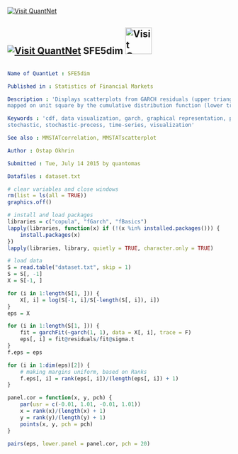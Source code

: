 
[<img src="https://github.com/QuantLet/Styleguide-and-Validation-procedure/blob/master/pictures/banner.png" alt="Visit QuantNet">](http://quantlet.de/index.php?p=info)

## [<img src="https://github.com/QuantLet/Styleguide-and-Validation-procedure/blob/master/pictures/qloqo.png" alt="Visit QuantNet">](http://quantlet.de/) **SFE5dim** [<img src="https://github.com/QuantLet/Styleguide-and-Validation-procedure/blob/master/pictures/QN2.png" width="60" alt="Visit QuantNet 2.0">](http://quantlet.de/d3/ia)

```yaml

Name of QuantLet : SFE5dim

Published in : Statistics of Financial Markets

Description : 'Displays scatterplots from GARCH residuals (upper triangular) and from residuals
mapped on unit square by the cumulative distribution function (lower triangular).'

Keywords : 'cdf, data visualization, garch, graphical representation, plot, process, scatterplot,
stochastic, stochastic-process, time-series, visualization'

See also : MMSTATcorrelation, MMSTATscatterplot

Author : Ostap Okhrin

Submitted : Tue, July 14 2015 by quantomas

Datafiles : dataset.txt

```


```r
# clear variables and close windows
rm(list = ls(all = TRUE))
graphics.off()

# install and load packages
libraries = c("copula", "fGarch", "fBasics")
lapply(libraries, function(x) if (!(x %in% installed.packages())) {
    install.packages(x)
})
lapply(libraries, library, quietly = TRUE, character.only = TRUE)

# load data
S = read.table("dataset.txt", skip = 1)
S = S[, -1]
X = S[-1, ]

for (i in 1:length(S[1, ])) {
    X[, i] = log(S[-1, i]/S[-length(S[, i]), i])
}
eps = X

for (i in 1:length(S[1, ])) {
    fit = garchFit(~garch(1, 1), data = X[, i], trace = F)
    eps[, i] = fit@residuals/fit@sigma.t
}
f.eps = eps

for (i in 1:dim(eps)[2]) {
    # making margins uniform, based on Ranks
    f.eps[, i] = rank(eps[, i])/(length(eps[, i]) + 1)
}

panel.cor = function(x, y, pch) {
    par(usr = c(-0.01, 1.01, -0.01, 1.01))
    x = rank(x)/(length(x) + 1)
    y = rank(y)/(length(y) + 1)
    points(x, y, pch = pch)
}

pairs(eps, lower.panel = panel.cor, pch = 20) 
```
